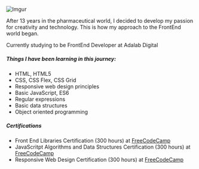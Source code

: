 
![Imgur](https://i.imgur.com/7wCakBn.png)
<p>After 13 years in the pharmaceutical world, I decided to develop my passion for creativity and technology. This is how my approach to the FrontEnd world began.</p>
<p>Currently studying to be FrontEnd Developer at <a href"https://adalab.es/" target="_blank">Adalab Digital</a></p>
<h5>Things I have been learning in this journey:</h5>
<ul>
  <li>HTML, HTML5</li>
  <li>CSS, CSS Flex, CSS Grid</li>
  <li>Responsive web design principles</li>
  <li>Basic JavaScript, ES6</li>
  <li>Regular expressions</li>
  <li>Basic data structures</li>
  <li>Object oriented programming</li>
</ul>

<h5>Certifications</h5>
<ul>
  <li>Front End Libraries Certification (300 hours) at <a href="https://www.freecodecamp.org/" target="_blank">FreeCodeCamp</a></li>
  <li>JavaScritpt Algorithms and Data Structures Certification (300 hours) at <a href="https://www.freecodecamp.org/" target="_blank">FreeCodeCamp</a></li>
  <li>Responsive Web Design Certification (300 hours) at <a href="https://www.freecodecamp.org/" target="_blank">FreeCodeCamp</a></li>
</ul>

<!--
**Latialuci/Latialuci** is a ✨ _special_ ✨ repository because its `README.md` (this file) appears on your GitHub profile.

Here are some ideas to get you started:

- 🔭 I’m currently working on ...
- 🌱 I’m currently learning JavaScript at freeCodeCamp
- 👯 I’m looking to collaborate on ...
- 🤔 I’m looking for help with ...
- 💬 Ask me about ...
- 📫 How to reach me: ...
- 😄 Pronouns: ...
- ⚡ Fun fact: ...
-->
